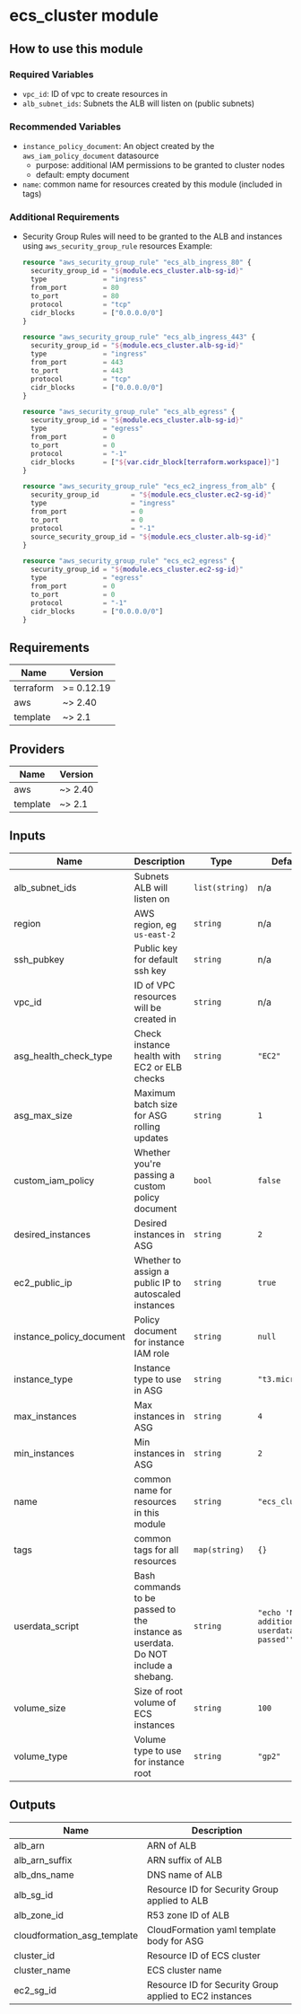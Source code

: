 # ecs_cluster module

## How to use this module

### Required Variables
* `vpc_id`: ID of vpc to create resources in
* `alb_subnet_ids`: Subnets the ALB will listen on (public subnets)

### Recommended Variables
* `instance_policy_document`: An object created by the `aws_iam_policy_document` datasource
  * purpose: additional IAM permissions to be granted to cluster nodes
  * default: empty document
* `name`: common name for resources created by this module (included in tags)

### Additional Requirements
* Security Group Rules will need to be granted to the ALB and instances using `aws_security_group_rule` resources
  Example:
  ```terraform
  resource "aws_security_group_rule" "ecs_alb_ingress_80" {
    security_group_id = "${module.ecs_cluster.alb-sg-id}"
    type              = "ingress"
    from_port         = 80
    to_port           = 80
    protocol          = "tcp"
    cidr_blocks       = ["0.0.0.0/0"]
  }

  resource "aws_security_group_rule" "ecs_alb_ingress_443" {
    security_group_id = "${module.ecs_cluster.alb-sg-id}"
    type              = "ingress"
    from_port         = 443
    to_port           = 443
    protocol          = "tcp"
    cidr_blocks       = ["0.0.0.0/0"]
  }

  resource "aws_security_group_rule" "ecs_alb_egress" {
    security_group_id = "${module.ecs_cluster.alb-sg-id}"
    type              = "egress"
    from_port         = 0
    to_port           = 0
    protocol          = "-1"
    cidr_blocks       = ["${var.cidr_block[terraform.workspace]}"]
  }

  resource "aws_security_group_rule" "ecs_ec2_ingress_from_alb" {
    security_group_id        = "${module.ecs_cluster.ec2-sg-id}"
    type                     = "ingress"
    from_port                = 0
    to_port                  = 0
    protocol                 = "-1"
    source_security_group_id = "${module.ecs_cluster.alb-sg-id}"
  }

  resource "aws_security_group_rule" "ecs_ec2_egress" {
    security_group_id = "${module.ecs_cluster.ec2-sg-id}"
    type              = "egress"
    from_port         = 0
    to_port           = 0
    protocol          = "-1"
    cidr_blocks       = ["0.0.0.0/0"]
  }
  ```

<!-- BEGINNING OF PRE-COMMIT-TERRAFORM DOCS HOOK -->
## Requirements

| Name | Version |
|------|---------|
| terraform | >= 0.12.19 |
| aws | ~> 2.40 |
| template | ~> 2.1 |

## Providers

| Name | Version |
|------|---------|
| aws | ~> 2.40 |
| template | ~> 2.1 |

## Inputs

| Name | Description | Type | Default | Required |
|------|-------------|------|---------|:--------:|
| alb\_subnet\_ids | Subnets ALB will listen on | `list(string)` | n/a | yes |
| region | AWS region, eg `us-east-2` | `string` | n/a | yes |
| ssh\_pubkey | Public key for default ssh key | `string` | n/a | yes |
| vpc\_id | ID of VPC resources will be created in | `string` | n/a | yes |
| asg\_health\_check\_type | Check instance health with EC2 or ELB checks | `string` | `"EC2"` | no |
| asg\_max\_size | Maximum batch size for ASG rolling updates | `string` | `1` | no |
| custom\_iam\_policy | Whether you're passing a custom policy document | `bool` | `false` | no |
| desired\_instances | Desired instances in ASG | `string` | `2` | no |
| ec2\_public\_ip | Whether to assign a public IP to autoscaled instances | `string` | `true` | no |
| instance\_policy\_document | Policy document for instance IAM role | `string` | `null` | no |
| instance\_type | Instance type to use in ASG | `string` | `"t3.micro"` | no |
| max\_instances | Max instances in ASG | `string` | `4` | no |
| min\_instances | Min instances in ASG | `string` | `2` | no |
| name | common name for resources in this module | `string` | `"ecs_cluster"` | no |
| tags | common tags for all resources | `map(string)` | `{}` | no |
| userdata\_script | Bash commands to be passed to the instance as userdata. Do NOT include a shebang. | `string` | `"echo 'No additional userdata was passed'"` | no |
| volume\_size | Size of root volume of ECS instances | `string` | `100` | no |
| volume\_type | Volume type to use for instance root | `string` | `"gp2"` | no |

## Outputs

| Name | Description |
|------|-------------|
| alb\_arn | ARN of ALB |
| alb\_arn\_suffix | ARN suffix of ALB |
| alb\_dns\_name | DNS name of ALB |
| alb\_sg\_id | Resource ID for Security Group applied to ALB |
| alb\_zone\_id | R53 zone ID of ALB |
| cloudformation\_asg\_template | CloudFormation yaml template body for ASG |
| cluster\_id | Resource ID of ECS cluster |
| cluster\_name | ECS cluster name |
| ec2\_sg\_id | Resource ID for Security Group applied to EC2 instances |

<!-- END OF PRE-COMMIT-TERRAFORM DOCS HOOK -->
